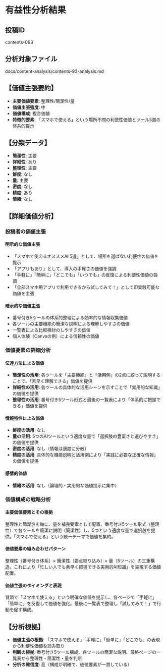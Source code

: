 # 有益性分析結果

## 投稿ID
contents-093

## 分析対象ファイル
docs/content-analysis/contents-93-analysis.md

## 【価値主張要約】
- **主要価値要素**: 整理性/簡潔性/量
- **価値主張強度**: 中
- **価値構成**: 複合価値
- **特徴的要素**: 「スマホで使える」という場所不問の利便性価値とツール5選の体系的提示

## 【分類データ】
- **簡潔性**: 主要
- **詳細性**: あり
- **整理性**: 主要
- **鮮度**: なし
- **量**: 主要
- **密度**: なし
- **精度**: あり
- **情緒**: なし

## 【詳細価値分析】

### 投稿者の価値主張
#### 明示的な価値主張
- 「スマホで使えるオススメAI 5選」として、場所を選ばない利便性の価値を提示
- 「アプリもあり」として、導入の手軽さの価値を強調
- 「手軽に」「簡単に」「どこでも」「いつでも」の反復による利便性価値の強調
- 「全部スマホ用アプリで利用できるから試してみて！」として即実践可能な価値を主張

#### 暗示的な価値主張
- 番号付き5ツールの体系的整理による効率的な情報収集価値
- 各ツールの主要機能の簡潔な説明による理解しやすさの価値
- 一覧表による比較検討のしやすさの価値
- 個人体験（Canvaの例）による信頼性の価値

### 価値要素の詳細分析

#### 伝達方法による価値
- **簡潔性の活用**: 各ツールを「主要機能」と「活用例」の2点に絞って説明することで、「素早く理解できる」価値を提供
- **詳細性の活用**: 各ツールの具体的な活用シーンを示すことで「実用的な知識」の価値を提供
- **整理性の活用**: 番号付き5ツール形式と最後の一覧表により「体系的に把握できる」価値を提供

#### 情報特性による価値
- **鮮度の活用**: なし
- **量の活用**: 5つのAIツールという適度な量で「選択肢の豊富さと選びやすさ」の価値を提供
- **密度の活用**: なし（情報は適度に分散）
- **精度の活用**: 具体的な機能説明と活用例により「実践に必要な正確な情報」の価値を提供

#### 感情的価値
- **情緒の活用**: なし（論理的・実用的な価値提示に集中）

### 価値構成の戦略分析
#### 主要価値要素とその根拠
整理性と簡潔性を軸に、量を補完要素として配置。番号付き5ツール形式（整理性）で各ツールを簡潔に説明（簡潔性）し、5つという適度な量で選択肢を提供。「スマホで使える」という統一テーマで価値を集約。

#### 価値要素の組み合わせパターン
整理性（番号付き体系）× 簡潔性（要点絞り込み）× 量（5ツール）の三重構造。これにより「忙しい人でも素早く把握できる実用的AI知識」を実現する価値配置。

#### 価値主張のタイミングと表現
冒頭で「スマホで使える」という明確な価値を提示し、各ページで「手軽に」「簡単に」を反復して価値を強化。最後に一覧表で整理し「試してみて！」で行動を促す構成。

## 【分析根拠】
- **価値主張の根拠**: 「スマホで使える」「手軽に」「簡単に」「どこでも」の表現から利便性価値を読み取り
- **判断の根拠**: 番号付き5ツール構成、各ツールの簡潔な説明、最終ページの一覧表から整理性・簡潔性・量を判断
- **分析の確信度**: 高（構成が明確で、価値要素が一貫している）